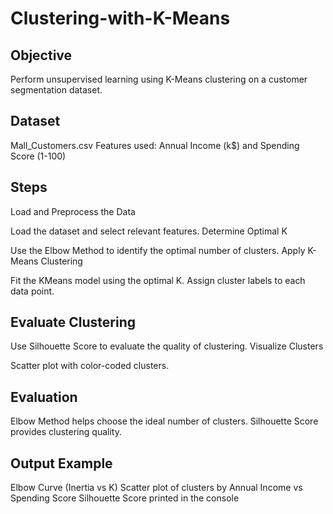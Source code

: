 # Clustering-with-K-Means

## Objective
Perform unsupervised learning using K-Means clustering on a customer segmentation dataset.

## Dataset
Mall_Customers.csv
Features used: Annual Income (k$) and Spending Score (1-100)
## Steps
Load and Preprocess the Data

Load the dataset and select relevant features.
Determine Optimal K

Use the Elbow Method to identify the optimal number of clusters.
Apply K-Means Clustering

Fit the KMeans model using the optimal K.
Assign cluster labels to each data point.

## Evaluate Clustering

Use Silhouette Score to evaluate the quality of clustering.
Visualize Clusters

Scatter plot with color-coded clusters.
## Evaluation
Elbow Method helps choose the ideal number of clusters.
Silhouette Score provides clustering quality.
## Output Example
Elbow Curve (Inertia vs K)
Scatter plot of clusters by Annual Income vs Spending Score
Silhouette Score printed in the console
